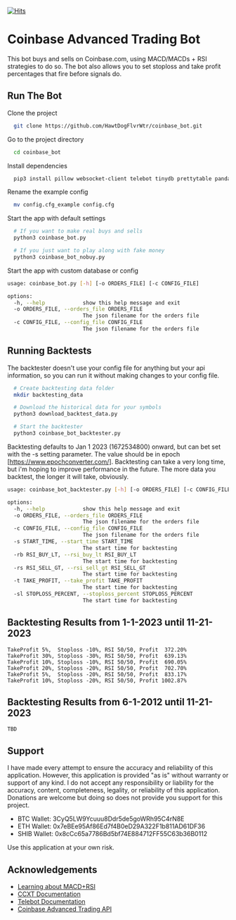 [![Hits](https://hits.seeyoufarm.com/api/count/incr/badge.svg?url=https%3A%2F%2Fgithub.com%2FHawtDogFlvrWtr%2Fcoinbase_bot%2F&count_bg=%2379C83D&title_bg=%23555555&icon=&icon_color=%23E7E7E7&title=hits&edge_flat=false)](https://hits.seeyoufarm.com)

# Coinbase Advanced Trading Bot

This bot buys and sells on Coinbase.com, using MACD/MACDs + RSI strategies to do so. The bot also allows you to set stoploss and take profit percentages that fire before signals do.



## Run The Bot

Clone the project

```bash
  git clone https://github.com/HawtDogFlvrWtr/coinbase_bot.git
```

Go to the project directory

```bash
  cd coinbase_bot
```

Install dependencies

```bash
  pip3 install pillow websocket-client telebot tinydb prettytable pandas_ta pandas ccxt

```

Rename the example config

```bash
  mv config.cfg_example config.cfg
```

Start the app with default settings

```bash
  # If you want to make real buys and sells
  python3 coinbase_bot.py

  # If you just want to play along with fake money
  python3 coinbase_bot_nobuy.py
```

Start the app with custom database or config

```bash
usage: coinbase_bot.py [-h] [-o ORDERS_FILE] [-c CONFIG_FILE]

options:
  -h, --help            show this help message and exit
  -o ORDERS_FILE, --orders_file ORDERS_FILE
                        The json filename for the orders file
  -c CONFIG_FILE, --config_file CONFIG_FILE
                        The json filename for the orders file
```


## Running Backtests

The backtester doesn't use your config file for anything but your api information, so you can run it without making changes to your config file.

```bash
  # Create backtesting data folder
  mkdir backtesting_data

  # Download the historical data for your symbols
  python3 download_backtest_data.py

  # Start the backtester
  python3 coinbase_bot_backtester.py
```
Backtesting defaults to Jan 1 2023 (1672534800) onward, but can bet set with the -s setting parameter. The value should be in epoch [https://www.epochconverter.com/]. Backtesting can take a very long time, but i'm hoping to improve performance in the future. The more data you backtest, the longer it will take, obviously.

```bash
usage: coinbase_bot_backtester.py [-h] [-o ORDERS_FILE] [-c CONFIG_FILE] [-s START_TIME] [-rb RSI_BUY_LT] [-rs RSI_SELL_GT] [-t TAKE_PROFIT] [-sl STOPLOSS_PERCENT]

options:
  -h, --help            show this help message and exit
  -o ORDERS_FILE, --orders_file ORDERS_FILE
                        The json filename for the orders file
  -c CONFIG_FILE, --config_file CONFIG_FILE
                        The json filename for the orders file
  -s START_TIME, --start_time START_TIME
                        The start time for backtesting
  -rb RSI_BUY_LT, --rsi_buy_lt RSI_BUY_LT
                        The start time for backtesting
  -rs RSI_SELL_GT, --rsi_sell_gt RSI_SELL_GT
                        The start time for backtesting
  -t TAKE_PROFIT, --take_profit TAKE_PROFIT
                        The start time for backtesting
  -sl STOPLOSS_PERCENT, --stoploss_percent STOPLOSS_PERCENT
                        The start time for backtesting
```

## Backtesting Results from 1-1-2023 until 11-21-2023
```
TakeProfit 5%,  Stoploss -10%, RSI 50/50, Profit  372.20%
TakeProfit 30%, Stoploss -30%, RSI 50/50, Profit  639.13%
TakeProfit 10%, Stoploss -10%, RSI 50/50, Profit  690.05%
TakeProfit 20%, Stoploss -20%, RSI 50/50, Profit  702.70%
TakeProfit 5%,  Stoploss -20%, RSI 50/50, Profit  833.17%
TakeProfit 10%, Stoploss -20%, RSI 50/50, Profit 1002.87%
```

## Backtesting Results from 6-1-2012 until 11-21-2023
```
TBD
```

## Support

I have made every attempt to ensure the accuracy and reliability of this application. However, this application is provided "as is" without warranty or support of any kind. I do not accept any  responsibility or liability for the accuracy, content, completeness, legality, or reliability of this application. Donations are welcome but doing so does not provide you support for this project.

- BTC Wallet: 3CyQ5LW9Ycuuu8Ddr5de5goWRh95C4rN8E
- ETH Wallet: 0x7eBEe95Af86Ed7f4B0eD29A322F1b811AD61DF36
- SHIB Wallet: 0x8cCc65a7786Bd5bf74E884712FF55C63b36B0112

Use this application at your own risk.

## Acknowledgements

 - [Learning about MACD+RSI](https://www.valutrades.com/en/blog/how-to-use-macd-and-rsi-together-to-spot-buying-opportunities)
 - [CCXT Documentation](https://docs.ccxt.com/#/)
 - [Telebot Documentation](https://pytba.readthedocs.io/en/latest/)
 - [Coinbase Advanced Trading API](https://docs.cloud.coinbase.com/advanced-trade-api/docs/welcome)
